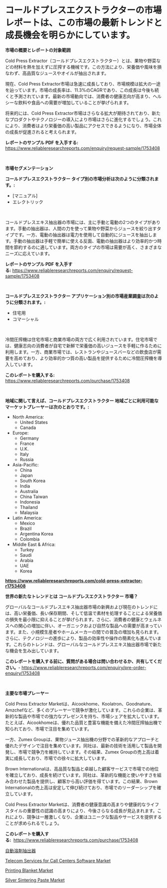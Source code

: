 <p><h1>コールドプレスエクストラクターの市場レポートは、この市場の最新トレンドと成長機会を明らかにしています。</h1></p><p><strong>市場の概要とレポートの対象範囲</strong></p>
<p><p>Cold Press Extractor（コールドプレスエクストラクター）とは、果物や野菜などの材料を熱を加えずに圧搾する機械です。この方法により、栄養価や風味を損なわず、高品質なジュースやオイルが抽出されます。</p><p>現在、Cold Press Extractor市場は急速に成長しており、市場規模は拡大の一途を辿っています。市場の成長率は、11.3%のCAGRであり、この成長は今後も続くと予測されています。最新の市場動向では、消費者の健康志向が高まり、ヘルシーな飲料や食品への需要が増加していることが挙げられます。</p><p>将来的には、Cold Press Extractor市場はさらなる拡大が期待されており、新たなプロダクトやテクノロジーの導入により市場はさらに進化するでしょう。これにより、消費者はより栄養価の高い製品にアクセスできるようになり、市場全体の成長が促進されると考えられます。</p></p>
<p><strong>レポートのサンプル PDF を入手する:</strong> <a href="https://www.reliableresearchreports.com/enquiry/request-sample/1753408">https://www.reliableresearchreports.com/enquiry/request-sample/1753408</a></p>
<p>&nbsp;</p>
<p><strong>市場セグメンテーション</strong></p>
<p><strong>コールドプレスエクストラクター タイプ別の市場分析は次のように分類されます。:</strong></p>
<p><ul><li>[マニュアル]</li><li>エレクトリック</li></ul></p>
<p>&nbsp;</p>
<p><p>コールドプレスエキス抽出器の市場には、主に手動と電動の2つのタイプがあります。手動の抽出器は、人間の力を使って果物や野菜からジュースを絞り出すタイプです。一方、電動の抽出器は電力を使用して自動的にジュースを抽出します。手動の抽出器は手軽で簡単に使える反面、電動の抽出器はより効率的かつ時間を節約するのに適しています。両方のタイプの市場は需要が高く、さまざまなニーズに応えています。</p></p>
<p><strong>レポートのサンプル PDF を入手する:</strong>&nbsp;<a href="https://www.reliableresearchreports.com/enquiry/request-sample/1753408">https://www.reliableresearchreports.com/enquiry/request-sample/1753408</a></p>
<p>&nbsp;</p>
<p><strong> コールドプレスエクストラクター アプリケーション別の市場産業調査は次のように分類されます。:</strong></p>
<p><ul><li>住宅用</li><li>コマーシャル</li></ul></p>
<p>&nbsp;</p>
<p><p>冷間圧搾機は住宅市場と商業市場の両方で広く利用されています。住宅市場では、健康志向の消費者が自宅で新鮮で栄養価の高いジュースを手軽に作るために利用します。一方、商業市場では、レストランやジュースバーなどの飲食店が需要を高めており、より効率的かつ質の高い製品を提供するために冷間圧搾機を導入しています。</p></p>
<p><strong>このレポートを購入する:</strong>&nbsp; <a href="https://www.reliableresearchreports.com/purchase/1753408">https://www.reliableresearchreports.com/purchase/1753408</a></p>
<p>&nbsp;</p>
<p><strong>地域に関して言えば、コールドプレスエクストラクター 地域ごとに利用可能なマーケットプレーヤーは次のとおりです。:</strong></p>
<p><ul>
    <li>
        North America:
        <ul>
            <li>United States</li>
            <li>Canada</li>
        </ul>
    </li>
    <li>
        Europe:
        <ul>
            <li>Germany</li>
            <li>France</li>
            <li>U.K.</li>
            <li>Italy</li>
            <li>Russia</li>
        </ul>
    </li>
    <li>
        Asia-Pacific:
        <ul>
            <li>China</li>
            <li>Japan</li>
            <li>South Korea</li>
            <li>India</li>
            <li>Australia</li>
            <li>China Taiwan</li>
            <li>Indonesia</li>
            <li>Thailand</li>
            <li>Malaysia</li>
        </ul>
    </li>
    <li>
        Latin America:
        <ul>
            <li>Mexico</li>
            <li>Brazil</li>
            <li>Argentina Korea</li>
            <li>Colombia</li>
        </ul>
    </li>
    <li>
        Middle East & Africa:
        <ul>
            <li>Turkey</li>
            <li>Saudi</li>
            <li>Arabia</li>
            <li>UAE</li>
            <li>Korea</li>
        </ul>
    </li>
    </ul></p>
<p><strong><a href="https://www.reliableresearchreports.com/cold-press-extractor-r1753408">https://www.reliableresearchreports.com/cold-press-extractor-r1753408</a></strong>&nbsp;</p>
<p><strong>世界の新たなトレンドとは コールドプレスエクストラクター 市場？</strong></p>
<p><p>グローバルなコールドプレスエキス抽出器市場の新興および現在のトレンドには、高い栄養価、長い保存期間、そして低温で素材を処理することによる栄養価の損失を最小限に抑えることが挙げられます。さらに、消費者の健康とウェルネスへの関心の増加に伴い、オーガニックおよび自然な製品への需要が高まっています。また、小規模生産者やホームメーカーの間での普及の増加も見られます。さらに、テクノロジーの進歩により、製品の効率性や操作の簡素化も進んでいます。これらのトレンドは、グローバルなコールドプレスエキス抽出器市場で新たな機会を生み出しています。</p></p>
<p><strong>このレポートを購入する前に、質問がある場合は問い合わせるか、共有してください。</strong>- <a href="https://www.reliableresearchreports.com/enquiry/pre-order-enquiry/1753408">https://www.reliableresearchreports.com/enquiry/pre-order-enquiry/1753408</a></p>
<p>&nbsp;</p>
<p><strong>主要な市場プレーヤー</strong></p>
<p><p>Cold Press Extractor Marketは、Aicookhome、Koolatron、Goodnature、Amzchefなど、多くのプレーヤーで競争が激化しています。これらの企業は、革新的な製品や市場での強力なプレゼンスを持ち、市場シェアを拡大しています。たとえば、Aicookhomeは、優れた品質と豊富な機能を備えた冷間圧搾抽出機で知られており、市場で注目を集めています。</p><p>一方、Zumex Groupは、果物ジュース抽出機の分野での革新的なアプローチと優れたデザインで注目を集めています。同社は、最新の技術を活用して製品を開発し、市場で競争力を維持しています。その結果、Zumex Groupの売上高は着実に成長しており、市場での徐々に拡大しています。</p><p>Brown Internationalは、高品質な製品と卓越した顧客サービスで市場での地位を確立しており、成長を続けています。同社は、革新的な機能と使いやすさを組み合わせた製品を提供し、顧客から高い評価を得ています。この結果、Brown Internationalの売上高は安定して伸び続けており、市場でのリーダーシップを確立しています。</p><p>Cold Press Extractor Marketは、消費者の健康意識の高まりや健康的なライフスタイルの重要性の認識の高まりにより、今後さらなる成長が見込まれます。これにより、競争は一層激しくなり、企業はユニークな製品やサービスを提供することが求められるでしょう。</p></p>
<p><strong>このレポートを購入する:</strong>&nbsp;&nbsp;<a href="https://www.reliableresearchreports.com/purchase/1753408">https://www.reliableresearchreports.com/purchase/1753408</a></p>
<p><p><a href="https://github.com/zoetazuur/Market-Research-Report-List-1/blob/main/160754325583.md">自動溶剤抽出器</a></p><p><a href="https://github.com/biheemgalvinlouises6hokrh3h/Market-Research-Report-List-2/blob/main/telecom-services-for-call-centers-software-market.md">Telecom Services for Call Centers Software Market</a></p><p><a href="https://www.linkedin.com/pulse/printing-blanket-market-size-share-amp-trends-analysis-report-bsmfe?trackingId=wUBShBwf3XcRJHIPlwVcLQ%3D%3D">Printing Blanket Market</a></p><p><a href="https://www.linkedin.com/pulse/silver-sintering-paste-market-research-report-forecasted-scjse?trackingId=Jupc8W65upGd4mbOMXoVTw%3D%3D">Silver Sintering Paste Market</a></p></p>